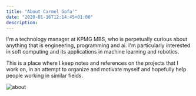 ```yaml
---
title: "About Carmel Gafa'"
date: "2020-01-16T12:14:45+01:00"
description:
---
```


I'm a technology manager at KPMG MBS, who is perpetually curious about anything that is engineering, programming and ai. I'm particularly interested in soft computing and its applications in machine learning and robotics.

This is  a place where I keep notes and references on the projects that I work on, in an attempt to organize and motivate myself and hopefully help people working in similar fields.

![about](/images/about.jpg)
